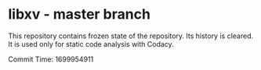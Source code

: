 # libxv - master branch

This repository contains frozen state of the repository.
Its history is cleared. It is used only for static code
analysis with Codacy.

Commit Time: 1699954911